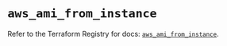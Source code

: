 # `aws_ami_from_instance`

Refer to the Terraform Registry for docs: [`aws_ami_from_instance`](https://registry.terraform.io/providers/hashicorp/aws/5.72.1/docs/resources/ami_from_instance).
